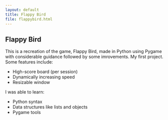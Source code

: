 ```yaml
---
layout: default
title: Flappy Bird
file: flappybird.html
---
```


## Flappy Bird
This is a recreation of the game, Flappy Bird, made in Python using Pygame with considerable guidance followed by some imrovements. My first project. Some features include:
* High-score board (per session)
* Dynamically increasing speed
* Resizable window

I was able to learn:
* Python syntax
* Data structures like lists and objects
* Pygame tools
